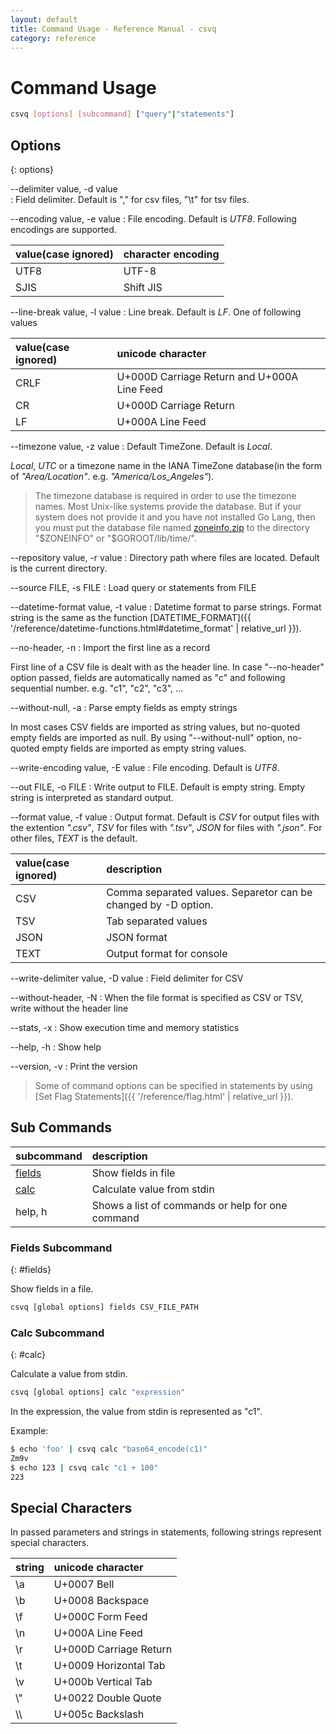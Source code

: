 ```yaml
---
layout: default
title: Command Usage - Reference Manual - csvq
category: reference
---
```


# Command Usage

```bash
csvq [options] [subcommand] ["query"|"statements"]
```

## Options
{: options}

--delimiter value, -d value    
: Field delimiter. Default is "," for csv files, "\t" for tsv files.

--encoding value, -e value
: File encoding. Default is _UTF8_. Following encodings are supported.

  | value(case ignored) | character encoding |
  | :- | :- |
  | UTF8 | UTF-8 |
  | SJIS | Shift JIS |

--line-break value, -l value
: Line break. Default is _LF_. One of following values

  | value(case ignored) | unicode character |
  | :- | :- |
  | CRLF | U+000D Carriage Return and U+000A Line Feed |
  | CR   | U+000D Carriage Return |
  | LF   | U+000A Line Feed |

--timezone value, -z value
: Default TimeZone. Default is _Local_.
  
  _Local_, _UTC_ or a timezone name in the IANA TimeZone database(in the form of _"Area/Location"_. e.g. _"America/Los_Angeles"_).
  
  > The timezone database is required in order to use the timezone names.
  > Most Unix-like systems provide the database.
  > But if your system does not provide it and you have not installed Go Lang, then you must put the database file named [zoneinfo.zip](https://golang.org/lib/time/) to the directory "$ZONEINFO" or "$GOROOT/lib/time/". 

--repository value, -r value
: Directory path where files are located. Default is the current directory.

--source FILE, -s FILE
: Load query or statements from FILE

--datetime-format value, -t value
: Datetime format to parse strings.
  Format string is the same as the function [DATETIME_FORMAT]({{ '/reference/datetime-functions.html#datetime_format' | relative_url }}).

--no-header, -n
: Import the first line as a record

  First line of a CSV file is dealt with as the header line. In case "--no-header" option passed, 
  fields are automatically named as "c" and following sequential number. e.g. "c1", "c2", "c3", ...

--without-null, -a
: Parse empty fields as empty strings

  In most cases CSV fields are imported as string values, but no-quoted empty fields are imported as null.
  By using "--without-null" option, no-quoted empty fields are imported as empty string values.

--write-encoding value, -E value
: File encoding. Default is _UTF8_.

--out FILE, -o FILE
: Write output to FILE. Default is empty string. Empty string is interpreted as standard output.

--format value, -f value
: Output format. Default is _CSV_ for output files with the extention _".csv"_,  _TSV_ for files with _".tsv"_, _JSON_ for files with _".json"_. For other files, _TEXT_ is the default.

  | value(case ignored) | description |
  | :- | :- |
  | CSV  | Comma separated values. Separetor can be changed by -D option. |
  | TSV  | Tab separated values |
  | JSON | JSON format |
  | TEXT | Output format for console |

--write-delimiter value, -D value
: Field delimiter for CSV

--without-header, -N
: When the file format is specified as CSV or TSV, write without the header line

--stats, -x
: Show execution time and memory statistics

--help, -h
: Show help

--version, -v
: Print the version

> Some of command options can be specified in statements by using [Set Flag Statements]({{ '/reference/flag.html' | relative_url }}).

## Sub Commands

| subcommand | description |
|:-|:-|
| [fields](#fields) | Show fields in file |
| [calc](#calc)     | Calculate value from stdin |
| help, h           | Shows a list of commands or help for one command |

### Fields Subcommand
{: #fields}

Show fields in a file.
```bash
csvq [global options] fields CSV_FILE_PATH
```

### Calc Subcommand
{: #calc}

Calculate a value from stdin.
```bash
csvq [global options] calc "expression"
```

In the expression, the value from stdin is represented as "c1".

Example:
```bash
$ echo 'foo' | csvq calc "base64_encode(c1)"
Zm9v
$ echo 123 | csvq calc "c1 + 100"
223
```

## Special Characters
In passed parameters and strings in statements, following strings represent special characters.  

| string | unicode character |
| :- | :- |
| \a   | U+0007 Bell |
| \b   | U+0008 Backspace |
| \f   | U+000C Form Feed |
| \n   | U+000A Line Feed |
| \r   | U+000D Carriage Return |
| \t   | U+0009 Horizontal Tab |
| \v   | U+000b Vertical Tab |
| \\"  | U+0022 Double Quote |
| \\\\ | U+005c Backslash |

